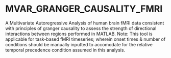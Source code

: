 # MVAR_GRANGER_CAUSALITY_FMRI
A Multivariate Autoregressive Analysis of human brain fMRI data consistent with principles of granger causality to assess the strength of directional interactions between regions performed in MATLAB. 
Note:
This tool is applicable for task-based fMRI timeseries; wherein onset times & number of conditions should be manually inputted to accomodate for the relative temporal precedence condition assumed in this analysis.

